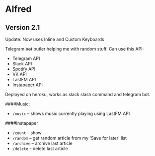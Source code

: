 Alfred
===============
Version 2.1
-----------

Update: Now uses Inline and Custom Keyboards

Telegram ~~bot~~ butler helping me with random stuff. Can use this API:
- Telegram API
- Slack API
- Spotify API
- VK API
- LastFM API
- Instapaper API

Deployed on heroku, works as slack slash command and telegram bot.

####Music:
* `/music` – shows music currently playing using LastFM API

####Instapaper
* `/count` – show
* `/random` – get random article from my 'Save for later' list
* `/archive` – archive last article
* `/delete` – delete last article
